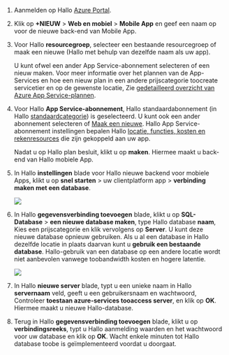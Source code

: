1. Aanmelden op Hallo [Azure Portal].
2. Klik op **+NIEUW** > **Web en mobiel** > **Mobile App** en geef een naam op voor de nieuwe back-end van Mobile App.
3. Voor Hallo **resourcegroep**, selecteer een bestaande resourcegroep of maak een nieuwe (Hallo met behulp van dezelfde naam als uw app). 
   
    U kunt ofwel een ander App Service-abonnement selecteren of een nieuw maken. Voor meer informatie over het plannen van de App-Services en hoe een nieuw plan in een andere prijscategorie toocreate servicetier en op de gewenste locatie, Zie [gedetailleerd overzicht van Azure App Service-plannen](../articles/app-service/azure-web-sites-web-hosting-plans-in-depth-overview.md).
4. Voor Hallo **App Service-abonnement**, Hallo standaardabonnement (in Hallo [standaardcategorie](https://azure.microsoft.com/pricing/details/app-service/)) is geselecteerd. U kunt ook een ander abonnement selecteren of [Maak een nieuwe](../articles/app-service/azure-web-sites-web-hosting-plans-in-depth-overview.md#create-an-app-service-plan). Hallo App Service-abonnement instellingen bepalen Hallo [locatie, functies, kosten en rekenresources](https://azure.microsoft.com/pricing/details/app-service/) die zijn gekoppeld aan uw app. 
   
    Nadat u op Hallo plan besluit, klikt u op **maken**. Hiermee maakt u back-end van Hallo mobiele App. 
5. In Hallo **instellingen** blade voor Hallo nieuwe backend voor mobiele Apps, klikt u op **snel starten** > uw clientplatform app > **verbinding maken met een database**. 
   
    ![](./media/app-service-mobile-dotnet-backend-create-new-service/dotnet-backend-create-data-connection.png)
6. In Hallo **gegevensverbinding toevoegen** blade, klikt u op **SQL-Database** > **een nieuwe database maken**, type Hallo database **naam**, Kies een prijscategorie en klik vervolgens op **Server**.  U kunt deze nieuwe database opnieuw gebruiken. Als u al een database in Hallo dezelfde locatie in plaats daarvan kunt u **gebruik een bestaande database**. Hallo-gebruik van een database op een andere locatie wordt niet aanbevolen vanwege toobandwidth kosten en hogere latentie.
   
    ![](./media/app-service-mobile-dotnet-backend-create-new-service/dotnet-backend-create-db.png)
7. In Hallo **nieuwe server** blade, typt u een unieke naam in Hallo **servernaam** veld, geeft u een gebruikersnaam en wachtwoord, Controleer **toestaan azure-services tooaccess server**, en klik op **OK**. Hiermee maakt u nieuwe Hallo-database.
8. Terug in Hallo **gegevensverbinding toevoegen** blade, klikt u op **verbindingsreeks**, typt u Hallo aanmelding waarden en het wachtwoord voor uw database en klik op **OK**. Wacht enkele minuten tot Hallo database toobe is geïmplementeerd voordat u doorgaat.

<!-- URLs. -->
[Azure Portal]: https://portal.azure.com/
